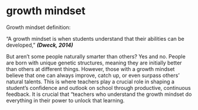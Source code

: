 # growth mindset
Growth mindset definition:

“A growth mindset is when students understand that their abilities can be developed,”
***(Dweck, 2014)***

But aren’t some people naturally smarter than others?
Yes and no. People are born with unique genetic structures, meaning they are initially better than others at different things. However, those with a growth mindset believe that one can always improve, catch up, or even surpass others’ natural talents. This is where teachers play a crucial role in shaping a student’s confidence and outlook on school through productive, continuous feedback. It is crucial that “teachers who understand the growth mindset do everything in their power to unlock that learning.
